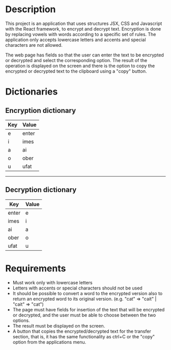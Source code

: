 # Description

This project is an application that uses structures JSX, CSS and Javascript with the React framework, to encrypt and decrypt text. Encryption is done by replacing vowels with words according to a specific set of rules. The application only accepts lowercase letters and accents and special characters are not allowed.

The web page has fields so that the user can enter the text to be encrypted or decrypted and select the corresponding option. The result of the operation is displayed on the screen and there is the option to copy the encrypted or decrypted text to the clipboard using a "copy" button.

# Dictionaries

## Encryption dictionary

| Key | Value |
| --- | ----- |
| e   | enter |
| i   | imes  |
| a   | ai    |
| o   | ober  |
| u   | ufat  |

---

## Decryption dictionary

| Key   | Value |
| ----- | ----- |
| enter | e     |
| imes  | i     |
| ai    | a     |
| ober  | o     |
| ufat  | u     |

# Requirements

- Must work only with lowercase letters
- Letters with accents or special characters should not be used
- It should be possible to convert a word to the encrypted version also to return an encrypted word to its original version. (e.g. "cat" => "cait" | "cait" => "cat")
- The page must have fields for
  insertion of the text that will be encrypted or decrypted, and the user must be able to choose between the two options.
- The result must be displayed on the screen.
- A button that copies the encrypted/decrypted text for the transfer section, that is, it has the same functionality as ctrl+C or the "copy" option from the applications menu.
